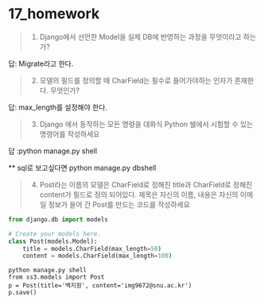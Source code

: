 # 17_homework



>1. Django에서 선언한 Model을 실제 DB에 반영하는 과정을 무엇이라고 하는가?

답: Migrate라고 한다.





>2. 모델의 필드를 정의할 때 CharField는 필수로 들어가야하는 인자가 존재한다. 무엇인가?

답: max_length를 설정해야 한다.





>3. Django 에서 동작하는 모든 명령을 대화식 Python 쉘에서 시험할 수 있는 명령어를 작성하세요

답 :python manage.py shell

** sql로 보고싶다면  python manage.py dbshell





>4. Post라는 이름의 모델은 CharField로 정해진 title과 CharField로 정해진 content가 필드로 정의 되어있다. 제목은 자신의 이름, 내용은 자신의 이메일 정보가 들어 간 Post를 만드는 코드를 작성하세요



```python
from django.db import models

# Create your models here.
class Post(models.Model):
    title = models.CharField(max_length=50)
    content = models.CharField(max_length=100)
```



```
python manage.py shell
from ss3.models import Post
p = Post(title='백지원', content='img9672@snu.ac.kr')
p.save()
```

